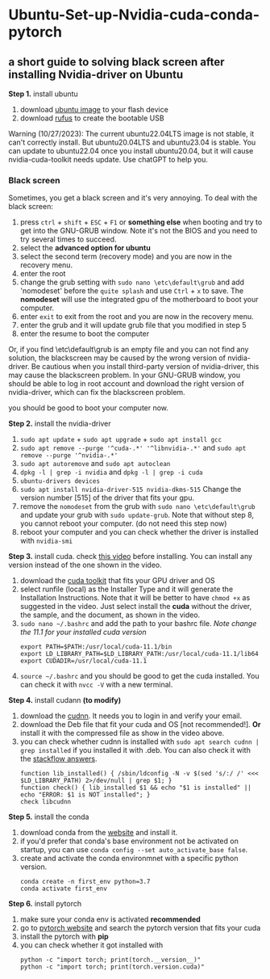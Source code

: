 # Ubuntu-Set-up-Nvidia-cuda-conda-pytorch
## a short guide to solving black screen after installing Nvidia-driver on Ubuntu

**Step 1.** install ubuntu 
1. download [ubuntu image](https://releases.ubuntu.com/focal/) to your flash device
2. download [rufus](https://rufus.ie/en/) to create the bootable USB

Warning (10/27/2023): The current ubuntu22.04LTS image is not stable, it can't correctly install. But ubuntu20.04LTS and ubuntu23.04 is stable. You can update to ubuntu22.04 once you install ubuntu20.04, but it will cause nvidia-cuda-toolkit needs update. Use chatGPT to help you.

### Black screen 
Sometimes, you get a black screen and it's very annoying. To deal with the black screen:
1. press `ctrl` + `shift` + `ESC` + `F1` or **something else** when booting and try to get into the GNU-GRUB window. Note it's not the BIOS and you need to try several times to succeed.
2. select the **advanced option for ubuntu**
3. select the second term (recovery mode) and you are now in the recovery menu.
4. enter the root
5. change the grub setting with `sudo nano \etc\default\grub` and add 'nomodeset' before the `quite splash` and use `Ctrl` + `x` to save. The **nomodeset** will use the integrated gpu of the motherboard to boot your computer.
6. enter `exit` to exit from the root and you are now in the recovery menu.
7. enter the grub and it will update grub file that you modified in step 5
8. enter the resume to boot the computer

Or, if you find \etc\default\grub is an empty file and you can not find any solution, the blackscreen may be caused by the wrong version of nvidia-driver. Be cautious when you install third-party version of nvidia-driver, this may cause the blackscreen problem. In your GNU-GRUB window, you should be able to log in root account and download the right version of nvidia-driver, which can fix the blackscreen problem.

you should be good to boot your computer now.

**Step 2.** install the nvidia-driver
1. `sudo apt update` + `sudo apt upgrade` + `sudo apt install gcc`
2. `sudo apt remove --purge '^cuda-.*' '^libnvidia-.*'` and `sudo apt remove --purge '^nvidia-.*'`
3. `sudo apt autoremove` and `sudo apt autoclean`
4. `dpkg -l | grep -i nvidia` and `dpkg -l | grep -i cuda`
5. `ubuntu-drivers devices`
7. `sudo apt install nvidia-driver-515 nvidia-dkms-515` Change the version number [515] of the driver that fits your gpu.
8. remove the `nomodeset` from the grub with  `sudo nano \etc\default\grub` and update your grub with `sudo update-grub`. Note that without step 8, you cannot reboot your computer. (do not need this step now)
9. reboot your computer and you can check whether the driver is installed with `nvidia-smi`

**Step 3.** install cuda. check [this video](https://www.youtube.com/watch?v=4gcqGxBIUnc&t=22s) before installing. You can install any version instead of the one shown in the video.
1. download the [cuda toolkit](https://developer.nvidia.com/cuda-toolkit-archive) that fits your GPU driver and OS
2. select runfile (local) as the Installer Type and it will generate the Installation Instructions. Note that it will be better to have `chmod +x` as suggested in the video. Just select install the **cuda** without the driver, the sample, and the document, as shown in the video.
3. `sudo nano ~/.bashrc` and add the path to your bashrc file. *Note change the 11.1 for your installed cuda version*
    ```shell
    export PATH=$PATH:/usr/local/cuda-11.1/bin 
    export LD_LIBRARY_PATH=$LD_LIBRARY_PATH:/usr/local/cuda-11.1/lib64
    export CUDADIR=/usr/local/cuda-11.1
    ```
4. `source ~/.bashrc` and you should be good to get the cuda installed. You can check it with `nvcc -V` with a new terminal.

**Step 4.** install cudann **(to modify)**
1. download the [cudnn](https://developer.nvidia.com/cudnn). It needs you to login in and verify your email.
2. download the Deb file that fit your cuda and OS [not recommended!]. **Or** install it with the compressed file as show in the video above.
3. you can check whether cudnn is installed with `sudo apt search cudnn | grep installed` if you installed it with .deb. You can also check it
   with the [stackflow answers](https://stackoverflow.com/questions/31326015/how-to-verify-cudnn-installation).
   ```shell
   function lib_installed() { /sbin/ldconfig -N -v $(sed 's/:/ /' <<< $LD_LIBRARY_PATH) 2>/dev/null | grep $1; }
   function check() { lib_installed $1 && echo "$1 is installed" || echo "ERROR: $1 is NOT installed"; }
   check libcudnn 
   ```

**Step 5.** install the conda
1. download conda from the [website](https://docs.conda.io/projects/conda/en/latest/user-guide/install/linux.html) and install it.
2. if you'd prefer that conda's base environment not be activated on startup, you can use
   `conda config --set auto_activate_base false`.
4. create and activate the conda environmnet with a specific python version.
   ```shell
   conda create -n first_env python=3.7
   conda activate first_env
   ```

**Step 6.** install pytorch
1. make sure your conda env is activated **recommended**
2. go to [pytorch website](https://pytorch.org/get-started/previous-versions/) and search the pytorch version that fits your cuda
3. install the pytorch with **pip**
4. you can check whether it got installed with
   ```shell
   python -c "import torch; print(torch.__version__)"
   python -c "import torch; print(torch.version.cuda)"
   ```
